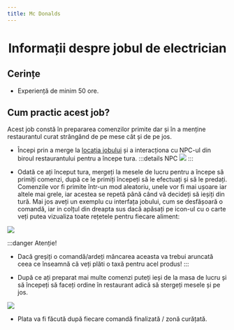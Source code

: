 ```yaml
---
title: Mc Donalds
---
```


# <center>Informații despre jobul de electrician</center>

## Cerințe

- Experiență de minim 50 ore.

## Cum practic acest job?

Acest job constă în prepararea comenzilor primite dar și în a menține restaurantul curat strângând de pe mese cât și de pe jos.

- Începi prin a merge la [locația jobului](locatii) și a interacționa cu NPC-ul din biroul restaurantului pentru a începe tura.
:::details NPC
![](https://i.imgur.com/Ic4Ppnn.png)
:::

- Odată ce ați început tura, mergeți la mesele de lucru pentru a începe să primiți comenzi, după ce le primiți începeți să le efectuați și să le predați. Comenzile vor fi primite într-un mod aleatoriu, unele vor fi mai ușoare iar altele mai grele, iar acestea se repetă până când vă decideți să ieșiți din tură. Mai jos aveți un exemplu cu interfața jobului, cum se desfășoară o comandă, iar in colțul din dreapta sus dacă apăsați pe icon-ul cu o carte veți putea vizualiza toate rețetele pentru fiecare aliment:

![](https://i.imgur.com/DyzcHHx.gif)

:::danger Atenție!
- Dacă greșiți o comandă/ardeți mâncarea aceasta va trebui aruncată ceea ce înseamnă că veți plăti o taxă pentru acel produs!
:::

- După ce ați preparat mai multe comenzi puteți ieși de la masa de lucru și să începeți să faceți ordine în restaurant adică să stergeți mesele și pe jos.

![](https://i.imgur.com/o6StZZQ.gif)

- Plata va fi făcută după fiecare comandă finalizată / zonă curățată.